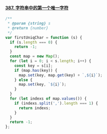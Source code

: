 #### [387. 字符串中的第一个唯一字符](https://leetcode-cn.com/problems/first-unique-character-in-a-string/)

```javascript
/**
 * @param {string} s
 * @return {number}
 */
var firstUniqChar = function (s) {
  if (s.length === 0) {
    return -1;
  }
  const map = new Map();
  for (let i = 0; i < s.length; i++) {
    const key = s[i];
    if (map.has(key)) {
      map.set(key, map.get(key) + `,${i}`);
    } else {
      map.set(key, `${i}`);
    }
  }
  for (let indexs of map.values()) {
    if (indexs.split(',').length === 1) {
      return indexs;
    }
  }
  return -1;
};
```

